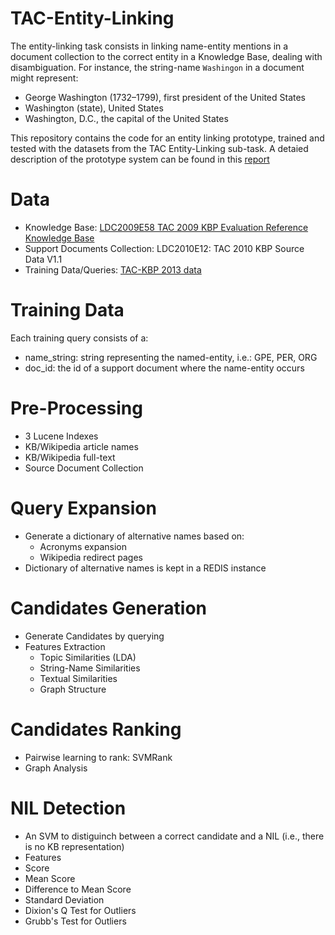 # TAC-Entity-Linking

The entity-linking task consists in linking name-entity mentions in a document collection to the correct entity in a Knowledge Base, dealing with disambiguation. For instance, the string-name `Washingon` in a document might represent:

- George Washington (1732–1799), first president of the United States
- Washington (state), United States
- Washington, D.C., the capital of the United States

This repository contains the code for an entity linking prototype, trained and tested with the datasets from the TAC Entity-Linking sub-task. A detaied description of the prototype system can be found in this [report](dsbatista-projecto_RI.pdf)


Data
====
- Knowledge Base: [LDC2009E58 TAC 2009 KBP Evaluation Reference Knowledge Base](https://catalog.ldc.upenn.edu/docs/LDC2014T16/README.txt)
- Support Documents Collection: LDC2010E12: TAC 2010 KBP Source Data V1.1
- Training Data/Queries: [TAC-KBP 2013 data](http://tac.nist.gov/2013/KBP/data.html)



Training Data
=============

Each training query consists of a:
- name_string: string representing the named-entity, i.e.: GPE, PER, ORG
- doc_id: the id of a support document where the name-entity occurs


Pre-Processing
==============
- 3 Lucene Indexes
 - KB/Wikipedia article names
 - KB/Wikipedia full-text
 - Source Document Collection


Query Expansion
===============
- Generate a dictionary of alternative names based on:
  - Acronyms expansion
  - Wikipedia redirect pages
- Dictionary of alternative names is kept in a REDIS instance


Candidates Generation
=====================
- Generate Candidates by querying
- Features Extraction
  - Topic Similarities (LDA)
  - String-Name Similarities
  - Textual Similarities
  - Graph Structure


Candidates Ranking
==================
- Pairwise learning to rank: SVMRank
- Graph Analysis


NIL Detection
=============
- An SVM to distiguinch between a correct candidate and a NIL (i.e., there is no KB representation)
- Features
 - Score
 - Mean Score
 - Difference to Mean Score
 - Standard Deviation
 - Dixion's Q Test for Outliers
 - Grubb's Test for Outliers
